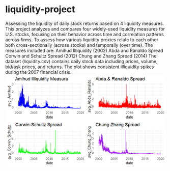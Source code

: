 # liquidity-project
Assessing the liquidity of daily stock returns based on 4 liquidity measures.
This project analyzes and compares four widely-used liquidity measures for U.S. stocks, focusing on their behavior across time and correlation patterns across firms.
To assess how various liquidity proxies relate to each other both cross-sectionally (across stocks) and temporally (over time). The measures included are:
Amihud Illiquidity (2002)
Abda and Ranaldo Spread
Corwin and Schultz Spread (2012)
Chung and Zhang Spread (2014)
The dataset (liquidity.csv) contains daily stock data including prices, volume, bid/ask prices, and returns.
The plot shows consistent illiquidity spikes during the 2007 financial crisis. 
![Main Chart](liquidity_measures_plot.png)
